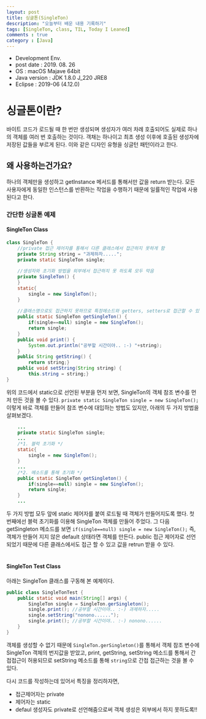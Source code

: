 ```yaml
---
layout: post
title: 싱글톤(SingleTon)
description: "오늘부터 배운 내용 기록하기"
tags: [SingleTon, class, TIL, Today I Leaned]
comments : true
category : [Java]
---
```

* Development Env.
* post date : 2019. 08. 26
* OS : macOS Majave 64bit
* Java version : JDK 1.8.0 J_220 JRE8
* Eclipse : 2019-06 (4.12.0)

# 싱글톤이란?

바이트 코드가 로드될 때 한 번만 생성되며 생성자가 여러 차례 호출되어도 실제로 하나의 객체를 여러 번 호출하는 것이다. 객채는 하나이고 최초 생성 이후에 호출된 생성자에 저장된 값들을 부르게 된다. 이와 같은 디자인 유형을 싱글턴 패턴이라고 한다.


## 왜 사용하는건가요?

하나의 객체만을 생성하고 getInstance 메서드를 통해서만 값을 return 받는다. 모든 사용자에게 동일한 인스턴스를 반환하는 작업을 수행하기 때문에 일률적인 작업에 사용된다고 한다.


### 간단한 싱글톤 예제

#### SingleTon Class

```java
class SingleTon {
	//private 접근 제어자를 통해서 다른 클래스에서 접근하지 못하게 함
	private String string = "과제하자.....";
	private static SingleTon single; 
    
    //생성자와 초기화 방법을 외부에서 접근하지 못 하도록 모두 막음
    private SingleTon() {
	}
	static{
		single = new SingleTon();
	}
	
    //클래스명으로도 접근하지 못하므로 특정메소드와 getters, setters로 접근할 수 있게 함
	public static SingleTon getSingleTon() {
		if(single==null) single = new SingleTon();
		return single;
	}
	public void print() {
		System.out.println("공부할 시간이야.. :-) "+string);
	}
	public String getString() {
		return string;}
	public void setString(String string) {
		this.string = string;}
}
```

위의 코드에서 static으로 선언된 부분을 먼저 보면, SingleTon의 객체 참조 변수를 먼저 만든 것을 볼 수 있다. `private static SingleTon single = new SingleTon();` 이렇게 바로 객체를 만들어 참조 변수에 대입하는 방법도 있지만, 아래의 두 가지 방법을 살펴보겠다. 

```java
    ...
    private static SingleTon single;
    ...
    /*1. 블럭 초기화 */
    static{
        single = new SingleTon();
    }
    ...
    /*2. 메소드를 통해 초기화 */
    public static SingleTon getSingleton() {
        if(single==null) single = new SingleTon();
        return single;
    }
    ...
```

두 가지 방법 모두 앞에 static 제어자를 붙여 로드될 때 객체가 만들어지도록 했다. 첫 번째에선 블럭 초기화를 이용해 SingleTon 객체를 만들어 주었다. 그 다음 getSingleton 메소드를 보면 `if(single==null) single = new SingleTon();` 즉, 객체가 만들어 지지 않은 default 상태라면 객체를 만든다. public 접근 제어자로 선언되었기 때문에 다른 클래스에서도 접근 할 수 있고 값을 retrun 받을 수 있다.

# 
#### SingleTon Test Class

아래는 SingleTon 클래스를 구동해 본 예제이다.


```java
public class SingleTonTest {
	public static void main(String[] args) {
		SingleTon single = SingleTon.gerSingleton();
		single.print(); //공부할 시간이야.. :-) 과제하자.....
		single.setString("nonono......");
		single.print(); //공부할 시간이야.. :-) nonono......
	}
}
```
객체를 생성할 수 없기 때문에 `SingleTon.gerSingleton()`를 통해서 객체 참조 변수에 SingleTon 객체의 번지값을 받았고, print, getString, setString 메소드를 통해서 간접접근이 허용되므로 setString 메소드를 통해 `string`으로 간접 접근하는 것을 볼 수 있다.


다시 코드를 작성하는데 있어서 특징을 정리하자면,
* 접근제어자는 private
* 제어자는 static
* defaul 생성자도 private로 선언해줌으로써 객체 생성은 외부에서 하지 못하도록!!

